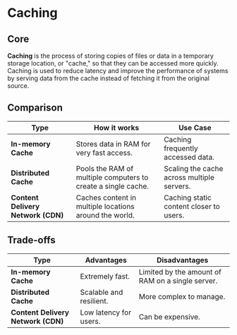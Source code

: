 # Caching

## Core

**Caching** is the process of storing copies of files or data in a temporary storage location, or "cache," so that they can be accessed more quickly. Caching is used to reduce latency and improve the performance of systems by serving data from the cache instead of fetching it from the original source.

## Comparison

| Type | How it works | Use Case |
|---|---|---|
| **In-memory Cache** | Stores data in RAM for very fast access. | Caching frequently accessed data. |
| **Distributed Cache** | Pools the RAM of multiple computers to create a single cache. | Scaling the cache across multiple servers. |
| **Content Delivery Network (CDN)** | Caches content in multiple locations around the world. | Caching static content closer to users. |

## Trade-offs

| Type | Advantages | Disadvantages |
|---|---|---|
| **In-memory Cache** | Extremely fast. | Limited by the amount of RAM on a single server. |
| **Distributed Cache** | Scalable and resilient. | More complex to manage. |
| **Content Delivery Network (CDN)** | Low latency for users. | Can be expensive. |
